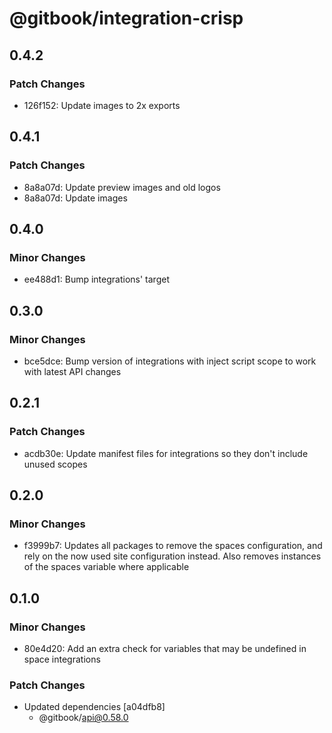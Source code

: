 # @gitbook/integration-crisp

## 0.4.2

### Patch Changes

- 126f152: Update images to 2x exports

## 0.4.1

### Patch Changes

- 8a8a07d: Update preview images and old logos
- 8a8a07d: Update images

## 0.4.0

### Minor Changes

- ee488d1: Bump integrations' target

## 0.3.0

### Minor Changes

- bce5dce: Bump version of integrations with inject script scope to work with latest API changes

## 0.2.1

### Patch Changes

- acdb30e: Update manifest files for integrations so they don't include unused scopes

## 0.2.0

### Minor Changes

- f3999b7: Updates all packages to remove the spaces configuration, and rely on the now used site configuration instead. Also removes instances of the spaces variable where applicable

## 0.1.0

### Minor Changes

- 80e4d20: Add an extra check for variables that may be undefined in space integrations

### Patch Changes

- Updated dependencies [a04dfb8]
    - @gitbook/api@0.58.0
